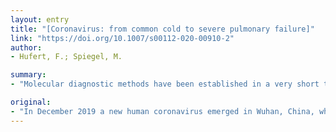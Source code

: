 ```yaml
---
layout: entry
title: "[Coronavirus: from common cold to severe pulmonary failure]"
link: "https://doi.org/10.1007/s00112-020-00910-2"
author:
- Hufert, F.; Spiegel, M.

summary:
- "Molecular diagnostic methods have been established in a very short time. A number of clinical studies on the effectiveness of different antiviral drugs are ongoing. The development of a vaccine using different approaches is under investigation. SARS-CoV2 has emerged in the human population due to interspecies transmission. It is currently rapidly spreading around the world and pushing health systems to the limits of their capacity due to the exponential increase in the number of cases."

original:
- "In December 2019 a new human coronavirus emerged in Wuhan, China, which is known as SARS-CoV2. The clinical course of the disease known as coronavirus disease 2019 (COVID-19) ranges from mild respiratory symptoms to severe lung failure. The virus is currently rapidly spreading around the world and pushing health systems to the limits of their capacity due to the exponential increase in the number of cases. The origin of SARS-CoV2 lies in the bat coronavirus pool and has now emerged in the human population due to interspecies transmission. Molecular diagnostic methods have been established in a very short time and a number of clinical studies on the effectiveness of different antiviral drugs are ongoing. The development of a vaccine using different approaches is also under investigation.Considering the high number of cases and mortality rates of up to 9% there is an urgent need for action. This article summarizes the current state of knowledge on human coronaviruses with a strong focus on the current data on SARS-CoV2. Due to the daily changing level of knowledge, the article reflects the status up to 21 March 2020."
---
```



